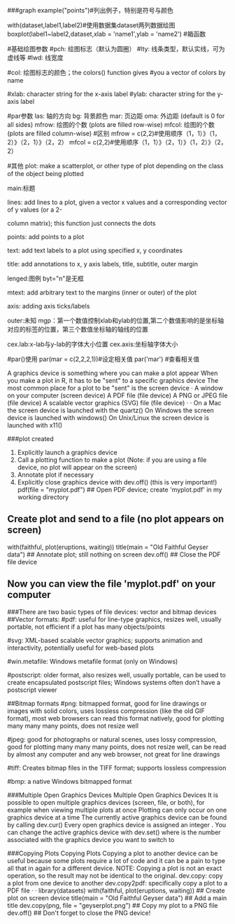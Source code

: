 ###graph
example("points")#列出例子，特别是符号与颜色

with(dataset,label1,label2)#使用数据集dataset两列数据绘图
boxplot(label1~label2,dataset,xlab = 'name1',ylab = 'name2')
#箱函数

#基础绘图参数
#pch: 绘图标志（默认为圆圈）
#lty: 线条类型，默认实线，可为虚线等
#lwd: 线宽度

#col: 绘图标志的颜色；the colors() function gives
#you a vector of colors by name

#xlab: character string for the x-axis label
#ylab: character string for the y-axis label


#par参数
las: 轴的方向
bg: 背景颜色
mar: 页边距
oma: 外边距 (default is 0 for all sides)
mfrow: 绘图的个数 (plots are filled row-wise)
mfcol: 绘图的个数 (plots are filled column-wise)
#区别
mfrow = c(2,2)#使用顺序（1，1）》（1，2）》（2，1）》（2，2）
mfcol = c(2,2)#使用顺序（1，1）》（2，1）》（1，2）》（2，2）

#其他
plot: make a scatterplot, or other type of plot depending on the class of the object being plotted

main:标题

lines: add lines to a plot, given a vector x values and a corresponding vector of y values (or a 2-

column matrix); this function just connects the dots

points: add points to a plot

text: add text labels to a plot using specified x, y coordinates

title: add annotations to x, y axis labels, title, subtitle, outer margin

lenged:图例 byt="n"是无框

mtext: add arbitrary text to the margins (inner or outer) of the plot

axis: adding axis ticks/labels

outer:未知
mgp：第一个数值控制xlab和ylab的位置,第二个数值影响的是坐标轴对应的标签的位置，第三个数值坐标轴的轴线的位置

cex.lab:x-lab与y-lab的字体大小位置
cex.axis:坐标轴字体大小


#par()使用
par(mar = c(2,2,2,1))#设定相关值
par('mar') #查看相关值



A graphics device is something where you can make a plot appear
When you make a plot in R, it has to be "sent" to a specific graphics device
The most common place for a plot to be "sent" is the screen device
·
A window on your computer (screen device)
A PDF file (file device)
A PNG or JPEG file (file device)
A scalable vector graphics (SVG) file (file device)
·
·
On a Mac the screen device is launched with the quartz()
On Windows the screen device is launched with windows()
On Unix/Linux the screen device is launched with x11()

###plot created
1. Explicitly launch a graphics device
2. Call a plotting function to make a plot (Note: if you are using a file device, no plot will appear on
the screen)
3. Annotate plot if necessary
4. Explicitly close graphics device with dev.off() (this is very important!)
pdf(file = "myplot.pdf") ## Open PDF device; create 'myplot.pdf' in my working directory
## Create plot and send to a file (no plot appears on screen)
with(faithful, plot(eruptions, waiting))
title(main = "Old Faithful Geyser data") ## Annotate plot; still nothing on screen
dev.off() ## Close the PDF file device
## Now you can view the file 'myplot.pdf' on your computer

###There are two basic types of file devices: vector and bitmap devices
##Vector formats:
#pdf: useful for line-type graphics, resizes well, usually portable, not efficient if a plot has many
objects/points

#svg: XML-based scalable vector graphics; supports animation and interactivity, potentially useful for web-based plots

#win.metafile: Windows metafile format (only on Windows)

#postscript: older format, also resizes well, usually portable, can be used to create encapsulated postscript files; Windows systems often don’t have a postscript viewer

##Bitmap formats
#png: bitmapped format, good for line drawings or images with solid colors, uses lossless compression (like the old GIF format), most web browsers can read this format natively, good for plotting many many many points, does not resize well

#jpeg: good for photographs or natural scenes, uses lossy compression, good for plotting many many many points, does not resize well, can be read by almost any computer and any web browser, not great for line drawings

#tiff: Creates bitmap files in the TIFF format; supports lossless compression

#bmp: a native Windows bitmapped format



###Multiple Open Graphics Devices Multiple Open Graphics Devices
It is possible to open multiple graphics devices (screen, file, or both), for example when viewing
multiple plots at once
Plotting can only occur on one graphics device at a time
The currently active graphics device can be found by calling dev.cur()
Every open graphics device is assigned an integer .
You can change the active graphics device with dev.set(<integer>) where <integer> is the
number associated with the graphics device you want to switch to

###Copying Plots Copying Plots
Copying a plot to another device can be useful because some plots require a lot of code and it can
be a pain to type all that in again for a different device.
NOTE: Copying a plot is not an exact operation, so the result may not be identical to the original.
dev.copy: copy a plot from one device to another
dev.copy2pdf: specifically copy a plot to a PDF file
·
·
library(datasets)
with(faithful, plot(eruptions, waiting)) ## Create plot on screen device
title(main = "Old Faithful Geyser data") ## Add a main title
dev.copy(png, file = "geyserplot.png") ## Copy my plot to a PNG file
dev.off() ## Don't forget to close the PNG device!
